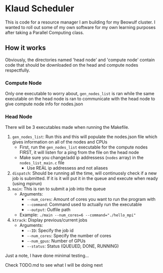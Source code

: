# Klaud Scheduler

This is code for a resource manager I am building for my Beowulf cluster. I wanted to roll out some of my own software for my own learning purposes after taking a Parallel Computing class.

## How it works

Obviously, the directories named 'head node' and 'compute node' contain code that should be downloaded on the head and compute nodes respectfully.

### Compute Node

Only one executable to worry about, ```gen_nodes_list``` is ran while the same executable on the head node is ran to communicate with the head node to give compute node info for nodes.json

### Head Node

There will be 3 executables made when running the Makefile.
1. ```gen_nodes_list```: Run this and this will populate the nodes.json file which gives information on all of the nodes and CPUs
	- First, run the ```gen_nodes_list``` executable for the compute nodes FIRST, it will listen for a ping from the file on the head node
	- Make sure you change/add ip addressess (```nodes``` array) in the ```nodes_list_main.c``` file
		- Use REAL ip addressess and not aliases
2. ```dispatch```: Should be running all the time, will continuosly check if a new job is submitted. If it is it will put it in the queue and execute when ready (using mpirun)
3. ```main```: This is ran to submit a job into the queue
	- Arguments:
		- ```--num_cores```: Amount of cores you want to run the program with
		- ```--command```: Command used to actually run the executable
		- ```--output```: Outfile path
	- Example: ```./main --num_cores=6 --command="./hello_mpi"```
4. ```ktrack```: Display previous/current jobs
	- Arguments:
		- ```--ID```: Specify the job id
		- ```--num_cores```: Specify the number of cores
		- ```--num_gpus```: Number of GPUs
		- ```--status```: Status (QUEUED, DONE, RUNNING)

Just a note, I have done minimal testing...

Check TODO.md to see what I will be doing next
